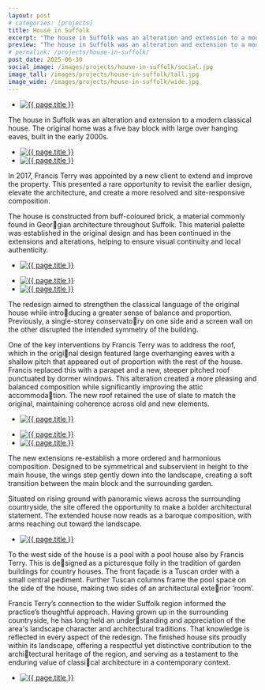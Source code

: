```yaml
---
layout: post
# categories: [projects]
title: House in Suffolk
excerpt: "The house in Suffolk was an alteration and extension to a modern classical house. In 2017, Francis Terry was appointed by a new client to extend and improve the property. This presented a rare opportunity to revisit the earlier design, elevate the architecture, and create a more resolved and site-responsive composition."
preview: "The house in Suffolk was an alteration and extension to a modern classical house. In 2017, Francis Terry was appointed by a new client to extend and improve the property. This presented a rare opportunity to revisit the earlier design, elevate the architecture, and create a more resolved and site-responsive composition."
# permalink: /projects/house-in-suffolk/
post_date: 2025-06-30
social_image: /images/projects/house-in-suffolk/social.jpg
image_tall: /images/projects/house-in-suffolk/tall.jpg
image_wide: /images/projects/house-in-suffolk/wide.jpg
---
```


<ul class="list">
	<li class="full">
		<a class="fancybox" rel="group" href="/images/projects/house-in-suffolk/01.jpg" title="{{ page.title }}">
			<img src="/images/projects/house-in-suffolk/thumbs/01.jpg" alt="{{ page.title }}">
		</a>
	</li>
</ul>

The house in Suffolk was an alteration and extension to a modern classical house. The original home was a five bay block with large over hanging eaves, built in the early 2000s.

<ul class="list">
	<li class="half">
		<a class="fancybox" rel="group" href="/images/projects/house-in-suffolk/02.jpg" title="{{ page.title }}">
			<img src="/images/projects/house-in-suffolk/thumbs/02.jpg" alt="{{ page.title }}" />
		</a>
	</li>
	<li class="half">
		<a class="fancybox" rel="group" href="/images/projects/house-in-suffolk/03.jpg"  title="{{ page.title }}">
			<img src="/images/projects/house-in-suffolk/thumbs/03.jpg" alt="{{ page.title }}" />
		</a>
	</li>
</ul>

In 2017, Francis Terry was appointed by a new client to extend and improve the property. This presented a rare opportunity to revisit the earlier design, elevate the architecture, and create a more resolved and site-responsive composition.

The house is constructed from buff-coloured brick, a material commonly found in Geor￾gian architecture throughout Suffolk. This material palette was established in the original design and has been continued in the extensions and alterations, helping to ensure visual continuity and local authenticity.

<ul class="list">
	<li class="full">
		<a class="fancybox" rel="group" href="/images/projects/house-in-suffolk/04.jpg" title="{{ page.title }}">
			<img src="/images/projects/house-in-suffolk/thumbs/04.jpg" alt="{{ page.title }}">
		</a>
	</li>
</ul>
<ul class="list">
	<li class="half">
		<a class="fancybox" rel="group" href="/images/projects/house-in-suffolk/05.jpg" title="{{ page.title }}">
			<img src="/images/projects/house-in-suffolk/thumbs/05.jpg" alt="{{ page.title }}" />
		</a>
	</li>
	<li class="half">
		<a class="fancybox" rel="group" href="/images/projects/house-in-suffolk/06.jpg"  title="{{ page.title }}">
			<img src="/images/projects/house-in-suffolk/thumbs/06.jpg" alt="{{ page.title }}" />
		</a>
	</li>
</ul>

The redesign aimed to strengthen the classical language of the original house while intro￾ducing a greater sense of balance and proportion. Previously, a single-storey conservato￾ry on one side and a screen wall on the other disrupted the intended symmetry of the building.

One of the key interventions by Francis Terry was to address the roof, which in the origi￾nal design featured large overhanging eaves with a shallow pitch that appeared out of proportion with the rest of the house. Francis replaced this with a parapet and a new, 
steeper pitched roof punctuated by dormer windows. This alteration created a more pleasing and balanced composition while significantly improving the attic accommoda￾tion. The new roof retained the use of slate to match the original, maintaining coherence across old and new elements.

<ul class="list">
	<li class="full">
		<a class="fancybox" rel="group" href="/images/projects/house-in-suffolk/07.jpg" title="{{ page.title }}">
			<img src="/images/projects/house-in-suffolk/thumbs/07.jpg" alt="{{ page.title }}">
		</a>
	</li>
</ul>
<ul class="list">
	<li class="half">
		<a class="fancybox" rel="group" href="/images/projects/house-in-suffolk/08.jpg" title="{{ page.title }}">
			<img src="/images/projects/house-in-suffolk/thumbs/08.jpg" alt="{{ page.title }}" />
		</a>
	</li>
	<li class="half">
		<a class="fancybox" rel="group" href="/images/projects/house-in-suffolk/09.jpg"  title="{{ page.title }}">
			<img src="/images/projects/house-in-suffolk/thumbs/09.jpg" alt="{{ page.title }}" />
		</a>
	</li>
</ul>

The new extensions re-establish a more ordered and harmonious composition. Designed to be symmetrical and subservient in height to the main house, the wings step gently down into the landscape, creating a soft transition between the main block and the surrounding garden.

Situated on rising ground with panoramic views across the surrounding countryside, the site offered the opportunity to make a bolder architectural statement. The extended house now reads as a baroque composition, with arms reaching out toward the landscape.

<ul class="list">
	<li class="full">
		<a class="fancybox" rel="group" href="/images/projects/house-in-suffolk/10.jpg" title="{{ page.title }}">
			<img src="/images/projects/house-in-suffolk/thumbs/10.jpg" alt="{{ page.title }}">
		</a>
	</li>
</ul>

To the west side of the house is a pool with a pool house also by Francis Terry. This is de￾signed as a picturesque folly in the tradition of garden buildings for country houses. The front façade is a Tuscan order with a small central pediment. Further Tuscan columns frame the pool space on the side of the house, making two sides of an architectural exte￾rior ‘room’.

Francis Terry’s connection to the wider Suffolk region informed the practice’s thoughtful 
approach. Having grown up in the surrounding countryside, he has long held an under￾standing and appreciation of the area's landscape character and architectural traditions. That knowledge is reflected in every aspect of the redesign. The finished house sits proudly within its landscape, offering a respectful yet distinctive contribution to the archi￾tectural heritage of the region, and serving as a testament to the enduring value of classi￾cal architecture in a contemporary context.

<ul class="list">
	<li class="full">
		<a class="fancybox" rel="group" href="/images/projects/house-in-suffolk/11.jpg" title="{{ page.title }}">
			<img src="/images/projects/house-in-suffolk/thumbs/11.jpg" alt="{{ page.title }}">
		</a>
	</li>
</ul>